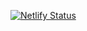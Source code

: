 [![Netlify Status](https://api.netlify.com/api/v1/badges/e02791c6-580f-4520-8e29-66d8c3371735/deploy-status)](https://app.netlify.com/sites/relaxed-dubinsky-422af7/deploys)